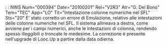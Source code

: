  :  : NWS Num="000394" Date="20100201" Rel="V2R3" Atr="G. Del Bono" Tem="TEC" App="LO" Tit="Intestazione colonne numeriche nel SFL" Sts="20"
E' stato corretto un errore di Emulazione, relativo alle intestazioni delle colonne numeriche nel SFL.
Il sistema allineava a destra, come avviene per i campi numerici, anche le intestazioni di colonna,
rendendo spesso illeggibili o troncate le medesime.
La correzione è presente nell'upgrade di Looc.Up a partire dalla data odierna.
